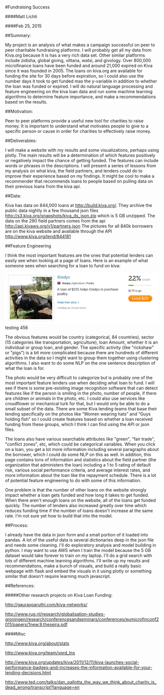 #Fundraising Success

####Matt Lichti

####Feb 25, 2015

##Summary: 

My project is an analysis of what makes a campaign successful on peer to peer charitable fundraising platforms. I will probably get all my data from Kiva.org because it is has a very rich data set. Other similar platforms include zidisha, global giving, vittana, watsi, and givology. Over 800,000 microfinance loans have been funded and around 21,000 expired on Kiva since it was founded in 2005. The loans on kiva.org are available for funding the site for 30 days before expiration, so I could also use the number days it took to get funded mas the y-variable in addition to whether the loan was funded or expired. I will do natural language processing and feature engineering on the kiva loan data and run some machine learning algorithms to determine feature importance, and make a recommendations based on the results. 

##Motivation: 

Peer to peer platforms provide a useful new tool for charities to raise money. It is important to understand what motivates people to give to a specific person or cause in order for charities to effectively raise money.

##Deliverables: 

I will make a website with my results and some visualizations, perhaps using plotly. The main results will be a determination of which features positively or negatively impact the chance of getting funded. The features can include words or phrases in the descriptions. I will present a series of lessons from my analysis on what kiva, the field partners, and lenders could do to improve their experience based on my findings. It might be cool to make a recommender that recommends loans to people based on pulling data on their previous loans from the kiva api.

##Data:

Kiva has data on 844,000 loans at http://build.kiva.org/. They archive the public data nightly in a few thousand json files http://s3.kiva.org/snapshots/kiva_ds_json.zip which is 5 GB unzipped. The data on the 290 field partners comes from the api http://api.kivaws.org/v1/partners.json The pictures for all 840k borrowers are on the kiva website and available through the API http://www.kiva.org/lend/844181 

##Feature Engineering 

I think the most important features are the ones that potential lenders can easily see when looking at a page of loans. Here is an example of what someone sees when searching for a loan to fund on kiva:

![Kiva Loan](https://github.com/mattlichti/Fundraising-Success/blob/master/img/kiva.png)
testing 456

The obvious features would be country (categorical, 84 countries), sector (15 categories like transportation,  agriculture), loan Amount, whether it is an individual or group loan, and gender. The specific activity (like "rickshaw" or "pigs") is a bit more complicated because there are hundreds of different activities in the data so I might want to group them together using clustering algorithms. I also want to do some NLP on the one sentence description of what the loan is for.

The photo would be very difficult to categorize but is probably one of the most important feature lenders use when deciding what loan to fund. I will see if there is some pre-existing image recognition software that can detect features like if the person is smiling in the photo, number of people, if there are children or animals in the photo, etc. I could also use services like croudflower or mechanical turk for that, but I would only be able to do a small subset of the data. There are some Kiva lending teams that base their lending specifically on the photos like “Women wearing hats” and “Guys holding fish” so I could create features based on whether a loan received funding from these groups, which I think I can find using the API or json files. 

The loans also have various searchable attributes like "green", "fair trade", "conflict zones", etc, which could be categorical variables. When you click on a loan, you get a lot more information including several paragraphs about the borrower, which I could do some NLP on this as well. In addition, this page contains tons of information and statistics about the field partner (the organization that administers the loan) including a 1 to 5 rating of default risk, various social performance criteria, and average interest rates, and more information about the loan like the repayment schedule. There is a lot of potential feature engineering to do with some of this information.

One problem is that the number of other loans on the website strongly impact whether a loan gets funded and how long it takes to get funded. When there aren't enough loans on the website, all of the loans get funded quickly. The number of lenders also increased greatly over time which reduces funding time if the number of loans doesn't increase at the same rate. I'm not sure yet how to build that into the model.

##Process:

I already have the data in json form and a small portion of it loaded into pandas. A lot of the useful data is several dictionaries deep in the json file and needs some cleaning. I'll do exploratory analysis and model building in python. I may want to use AWS when I train the model because the 5 GB dataset would take forever to train on my laptop. I'll do a grid search with lots of different machine learning algorithms. I'll write up my results and recommendations, make a bunch of visuals, and build a really basic webpage with flask and embed the visuals in it using plotly or something similar that doesn't require learning much javascript. 

##References:

#####Other research projects on Kiva Loan Funding:

http://gauravparuthi.com/kiva-networks/

http://www.rug.nl/research/globalisation-studies-groningen/research/conferencesandseminars/conferences/eumicrofinconf2011/papers/1new.9.theseira.pdf

####Misc

http://www.kiva.org/about/stats

http://www.kiva.org/team/xprd_lns

http://www.kiva.org/updates/kiva/2011/12/11/kiva-launches-social-performance-badges-and-increases-the-information-available-for-your-lending-decisions.html

http://www.ted.com/talks/dan_pallotta_the_way_we_think_about_charity_is_dead_wrong/transcript?language=en
